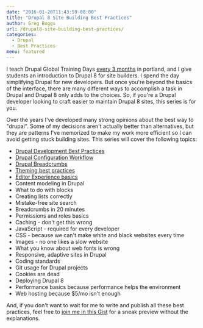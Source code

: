 ```yaml
---
date: "2016-01-20T11:43:59-08:00"
title: "Drupal 8 Site Building Best Practices"
author: Greg Boggs
url: /drupal8-site-building-best-practices/
categories:
  - Drupal
  - Best Practices
menu: featured
---
```

I teach Drupal Global Training Days [every 3 months](https://assoc.drupal.org/global-training-day-portland-oregon-february-2016) in portland, and I give students an introduction to Drupal 8 for site builders. I spend the day simplifying Drupal for new developers. But once you're beyond the basics of the interface, there are many different ways to accomplish a task in Drupal and Drupal 8 only adds to the choices. So, if you're a Drupal developer looking to craft easier to maintain Drupal 8 sites, this series is for you.

Over the years I've developed many strong opinions about the best way to "drupal". Some of my decisions aren't actually better than alternatives, but they are patterns I've memorized to make my work more efficient so I can avoid getting stuck building sites. This series will cover the following topics: 

* [Drupal Development Best Practices](/drupal-development-best-practices/)
* [Drupal Configuration Workflow](/drupal-configuration-best-practices/)
* [Drupal Breadcrumbs](/drupal8-breadcrumbs/)
* [Theming best practices](/drupal-8-theming-best-practices/)
* [Editor Experience basics](drupal-8-admin-best-practices/)
* Content modeling in Drupal
* What to do with blocks
* Creating lists correctly
* Mistake-free site search
* Breadcrumbs in 20 minutes
* Permissions and roles basics
* Caching - don't get this wrong
* JavaScript - required for every developer
* CSS - because we can't make white and black websites every time
* Images - no one likes a slow website
* What you know about web fonts is wrong
* Responsive, adaptive sites in Drupal
* Coding standards
* Git usage for Drupal projects
* Cookies are dead
* Deploying Drupal 8
* Performance basics because performance helps the environment
* Web hosting because $5/mo isn't enough

And, if you don't want to wait for me to write and publish all these best practices, feel free to [join me in this Gist](https://gist.github.com/Greg-Boggs/8a2661b70c4e293db585) for a sneak preview without the explanations.
